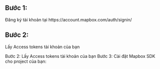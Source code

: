 <h2><b>Bước 1:</b></h2>
<p><t>Đăng ký tài khoản tại https://account.mapbox.com/auth/signin/</t></p>
<h2><b>Bước 2:</b></h2>
<p><t>Lấy Access tokens tài khoản của bạn</t></p>

Bước 2: Lấy Access tokens tài khoản của bạn
Bước 3: Cài đặt Mapbox SDK cho project của bạn:
